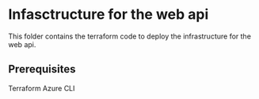 # Infasctructure for the web api
This folder contains the terraform code to deploy the infrastructure for the web api.

## Prerequisites
Terraform 
Azure CLI
